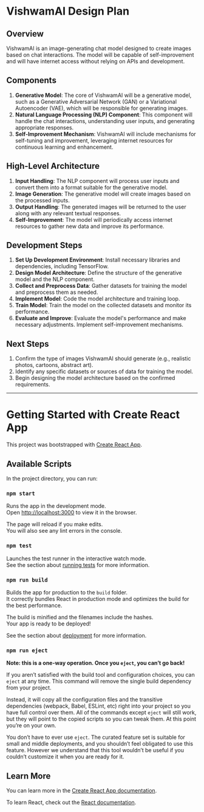 # VishwamAI Design Plan

## Overview
VishwamAI is an image-generating chat model designed to create images based on chat interactions. The model will be capable of self-improvement and will have internet access without relying on APIs and development.

## Components
1. **Generative Model**: The core of VishwamAI will be a generative model, such as a Generative Adversarial Network (GAN) or a Variational Autoencoder (VAE), which will be responsible for generating images.
2. **Natural Language Processing (NLP) Component**: This component will handle the chat interactions, understanding user inputs, and generating appropriate responses.
3. **Self-Improvement Mechanism**: VishwamAI will include mechanisms for self-tuning and improvement, leveraging internet resources for continuous learning and enhancement.

## High-Level Architecture
1. **Input Handling**: The NLP component will process user inputs and convert them into a format suitable for the generative model.
2. **Image Generation**: The generative model will create images based on the processed inputs.
3. **Output Handling**: The generated images will be returned to the user along with any relevant textual responses.
4. **Self-Improvement**: The model will periodically access internet resources to gather new data and improve its performance.

## Development Steps
1. **Set Up Development Environment**: Install necessary libraries and dependencies, including TensorFlow.
2. **Design Model Architecture**: Define the structure of the generative model and the NLP component.
3. **Collect and Preprocess Data**: Gather datasets for training the model and preprocess them as needed.
4. **Implement Model**: Code the model architecture and training loop.
5. **Train Model**: Train the model on the collected datasets and monitor its performance.
6. **Evaluate and Improve**: Evaluate the model's performance and make necessary adjustments. Implement self-improvement mechanisms.

## Next Steps
1. Confirm the type of images VishwamAI should generate (e.g., realistic photos, cartoons, abstract art).
2. Identify any specific datasets or sources of data for training the model.
3. Begin designing the model architecture based on the confirmed requirements.

---

# Getting Started with Create React App

This project was bootstrapped with [Create React App](https://github.com/facebook/create-react-app).

## Available Scripts

In the project directory, you can run:

### `npm start`

Runs the app in the development mode.\
Open [http://localhost:3000](http://localhost:3000) to view it in the browser.

The page will reload if you make edits.\
You will also see any lint errors in the console.

### `npm test`

Launches the test runner in the interactive watch mode.\
See the section about [running tests](https://facebook.github.io/create-react-app/docs/running-tests) for more information.

### `npm run build`

Builds the app for production to the `build` folder.\
It correctly bundles React in production mode and optimizes the build for the best performance.

The build is minified and the filenames include the hashes.\
Your app is ready to be deployed!

See the section about [deployment](https://facebook.github.io/create-react-app/docs/deployment) for more information.

### `npm run eject`

**Note: this is a one-way operation. Once you `eject`, you can’t go back!**

If you aren’t satisfied with the build tool and configuration choices, you can `eject` at any time. This command will remove the single build dependency from your project.

Instead, it will copy all the configuration files and the transitive dependencies (webpack, Babel, ESLint, etc) right into your project so you have full control over them. All of the commands except `eject` will still work, but they will point to the copied scripts so you can tweak them. At this point you’re on your own.

You don’t have to ever use `eject`. The curated feature set is suitable for small and middle deployments, and you shouldn’t feel obligated to use this feature. However we understand that this tool wouldn’t be useful if you couldn’t customize it when you are ready for it.

## Learn More

You can learn more in the [Create React App documentation](https://facebook.github.io/create-react-app/docs/getting-started).

To learn React, check out the [React documentation](https://reactjs.org/).

<!-- Trivial change to trigger CI workflow -->
<!-- Another trivial change to trigger CI workflow -->
<!-- Yet another trivial change to trigger CI workflow -->
<!-- Adding a new trivial change to trigger CI workflow -->
<!-- Adding another trivial change to trigger CI workflow -->
<!-- Adding yet another trivial change to trigger CI workflow -->
<!-- Adding one more trivial change to trigger CI workflow -->
<!-- Adding an additional trivial change to trigger CI workflow -->
